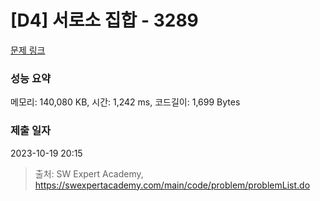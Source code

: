 # [D4] 서로소 집합 - 3289 

[문제 링크](https://swexpertacademy.com/main/code/problem/problemDetail.do?contestProbId=AWBJKA6qr2oDFAWr) 

### 성능 요약

메모리: 140,080 KB, 시간: 1,242 ms, 코드길이: 1,699 Bytes

### 제출 일자

2023-10-19 20:15



> 출처: SW Expert Academy, https://swexpertacademy.com/main/code/problem/problemList.do